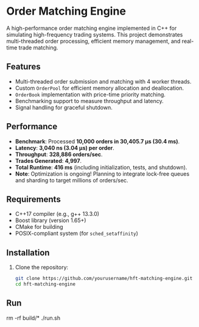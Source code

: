 # Order Matching Engine

A high-performance order matching engine implemented in C++ for simulating high-frequency trading systems. This project demonstrates multi-threaded order processing, efficient memory management, and real-time trade matching.

## Features
- Multi-threaded order submission and matching with 4 worker threads.
- Custom `OrderPool` for efficient memory allocation and deallocation.
- `OrderBook` implementation with price-time priority matching.
- Benchmarking support to measure throughput and latency.
- Signal handling for graceful shutdown.

## Performance
- **Benchmark**: Processed **10,000 orders in 30,405.7 µs (30.4 ms)**.
- **Latency**: **3,040 ns (3.04 µs) per order**.
- **Throughput**: **328,886 orders/sec**.
- **Trades Generated**: **4,997**.
- **Total Runtime**: **416 ms** (including initialization, tests, and shutdown).
- **Note**: Optimization is ongoing! Planning to integrate lock-free queues and sharding to target millions of orders/sec.

## Requirements
- C++17 compiler (e.g., g++ 13.3.0)
- Boost library (version 1.65+)
- CMake for building
- POSIX-compliant system (for `sched_setaffinity`)

## Installation
1. Clone the repository:
   ```bash
   git clone https://github.com/yourusername/hft-matching-engine.git
   cd hft-matching-engine

## Run 
  rm -rf build/* 
  ./run.sh
